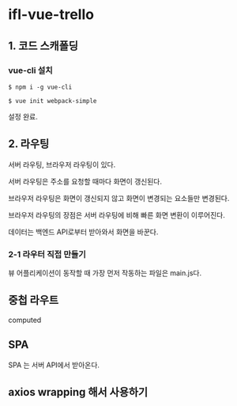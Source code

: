 # ifl-vue-trello

## 1. 코드 스캐폴딩

### vue-cli 설치

```
$ npm i -g vue-cli
```

```
$ vue init webpack-simple
```

설정 완료.

## 2. 라우팅

서버 라우팅, 브라우저 라우팅이 있다.

서버 라우팅은 주소를 요청할 때마다 화면이 갱신된다.

브라우저 라우팅은 화면이 갱신되지 않고 화면이 변경되는 요소들만 변경된다.

브라우저 라우팅의 장점은 서버 라우팅에 비해 빠른 화면 변환이 이루어진다.

데이터는 백엔드 API로부터 받아와서 화면을 바꾼다.

### 2-1 라우터 직접 만들기

뷰 어플리케이션이 동작할 때 가장 먼저 작동하는 파일은 main.js다. 

## 중첩 라우트

computed

## SPA

SPA 는 서버 API에서 받아온다.

## axios wrapping 해서 사용하기


